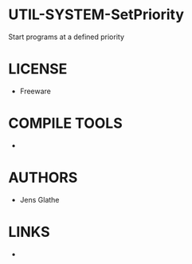 UTIL-SYSTEM-SetPriority
=======================

Start programs at a defined priority

LICENSE
===============
* Freeware

COMPILE TOOLS
===============
* 

AUTHORS
===============
* Jens Glathe

LINKS
===============
* 
